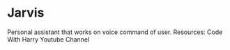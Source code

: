 # Jarvis
Personal assistant that works on voice command of user.
Resources: Code With Harry Youtube Channel

